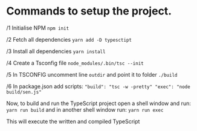 Commands to setup the project.
=============

/1 Initialise NPM
	`npm init`

/2 Fetch all dependencies
	`yarn add -D typesctipt`

/3 Install all dependencies
	`yarn install`

/4 Create a Tsconfig file
	`node_modules/.bin/tsc --init`

/5 In TSCONFIG uncomment line `outdir` and point it to folder `./build`

/6 In package.json add scripts:
    ```
	"build": "tsc -w -pretty"
    "exec": "node build/sen.js"
	```

Now, to build and run the TypeScript project open a shell window and run:
    `yarn run build`
and in another shell window run:
    `yarn run exec`

This will execute the written and compiled TypeScript
